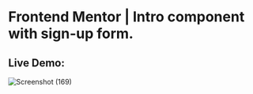 # Frontend Mentor | Intro component with sign-up form.
## Live Demo: 

![Screenshot (169)](https://github.com/cjpanda/Intro-component-with-sign-up-form/assets/107156444/10f3c043-e152-4e67-b7ba-8cc6a067dc48)

